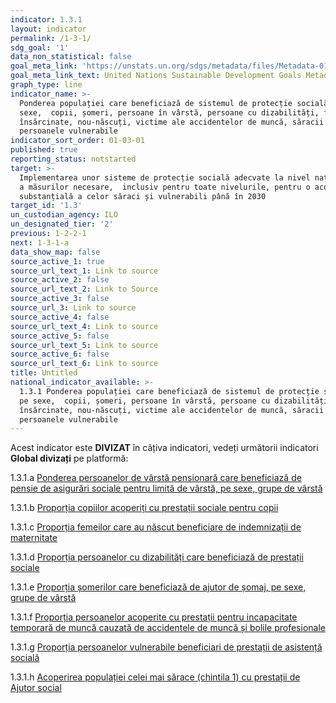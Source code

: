 ```yaml
---
indicator: 1.3.1
layout: indicator
permalink: /1-3-1/
sdg_goal: '1'
data_non_statistical: false
goal_meta_link: 'https://unstats.un.org/sdgs/metadata/files/Metadata-01-03-01a.pdf'
goal_meta_link_text: United Nations Sustainable Development Goals Metadata (pdf 894kB)
graph_type: line
indicator_name: >-
  Ponderea populației care beneficiază de sistemul de protecție socială, pe
  sexe,  copii, șomeri, persoane în vârstă, persoane cu dizabilități, femei
  însărcinate, nou-născuți, victime ale accidentelor de muncă, săracii și 
  persoanele vulnerabile
indicator_sort_order: 01-03-01
published: true
reporting_status: notstarted
target: >-
  Implementarea unor sisteme de protecție socială adecvate la nivel național și
  a măsurilor necesare,  inclusiv pentru toate nivelurile, pentru o acoperire
  substanțială a celor săraci și vulnerabili până în 2030
target_id: '1.3'
un_custodian_agency: ILO
un_designated_tier: '2'
previous: 1-2-2-1
next: 1-3-1-a
data_show_map: false
source_active_1: true
source_url_text_1: Link to source
source_active_2: false
source_url_text_2: Link to Source
source_active_3: false
source_url_3: Link to source
source_active_4: false
source_url_text_4: Link to source
source_active_5: false
source_url_text_5: Link to source
source_active_6: false
source_url_text_6: Link to source
title: Untitled
national_indicator_available: >-
  1.3.1 Ponderea populației care beneficiază de sistemul de protecție socială,
  pe sexe,  copii, șomeri, persoane în vârstă, persoane cu dizabilități, femei
  însărcinate, nou-născuți, victime ale accidentelor de muncă, săracii și 
  persoanele vulnerabile
---
```

Acest indicator este **DIVIZAT** în câțiva indicatori, vedeți următorii indicatori **Global divizați** pe platformă:

1.3.1.a [Ponderea persoanelor de vârstă pensionară care beneficiază de pensie de asigurări sociale pentru limită de vârstă, pe sexe, grupe de vârstă](https://statisticamd.github.io/open-sdg-site-starter/ro/1-3-1-a)
 
1.3.1.b [Proporția copiilor acoperiți cu prestații sociale pentru copii](https://statisticamd.github.io/open-sdg-site-starter/ro/1-3-1-b)
 
1.3.1.c [Proporția femeilor care au născut beneficiare de indemnizații de maternitate](https://statisticamd.github.io/open-sdg-site-starter/ro/1-3-1-c)
 
1.3.1.d [Proporția persoanelor cu dizabilități care beneficiază de prestații sociale](https://statisticamd.github.io/open-sdg-site-starter/ro/1-3-1-d)
 
1.3.1.e [Proporția șomerilor care beneficiază de ajutor de șomaj, pe sexe, grupe de vârstă](https://statisticamd.github.io/open-sdg-site-starter/ro/1-3-1-e)
 
1.3.1.f [Proporția persoanelor acoperite cu prestații pentru incapacitate temporară de muncă cauzată de accidentele de muncă și bolile profesionale](https://statisticamd.github.io/open-sdg-site-starter/ro/1-3-1-f)
 
1.3.1.g [Proporția persoanelor vulnerabile beneficiari de prestații de asistență socială](https://statisticamd.github.io/open-sdg-site-starter/ro/1-3-1-g)
 
1.3.1.h [Acoperirea populației celei mai sărace (chintila 1) cu prestații de Ajutor social](https://statisticamd.github.io/open-sdg-site-starter/ro/1-3-1-h)
